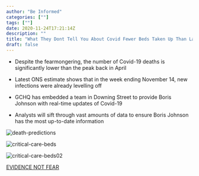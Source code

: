 ```yaml
---
author: "Be Informed"
categories: [""]
tags: [""]
date: 2020-11-24T17:21:14Z
description: ""
title: "What They Dont Tell You About Covid Fewer Beds Taken Up Than Last Year Deaths a Fraction of the Grim Forecast"
draft: false
---
```


- Despite the fearmongering, the number of Covid-19 deaths is significantly lower than the peak back in April 

- Latest ONS estimate shows that in the week ending November 14, new infections were already levelling off 
- GCHQ has embedded a team in Downing Street to provide Boris Johnson with real-time updates of Covid-19
- Analysts will sift through vast amounts of data to ensure Boris Johnson has the most up-to-date information

![death-predictions](../ims/death-predictions.jpg)



![critical-care-beds](../ims/critical-care-beds.jpg)



![critical-care-beds02](../ims/critical-care-beds02.jpg)

[EVIDENCE NOT FEAR](https://evidencenotfear.com/what-they-dont-tell-you-about-covid-fewer-beds-taken-up-than-last-year-deaths-a-fraction-of-the-grim-forecasts-95-of-fatalities-had-underlying-causes-and-how-the-facts-can-be-twisted-to-strike/)